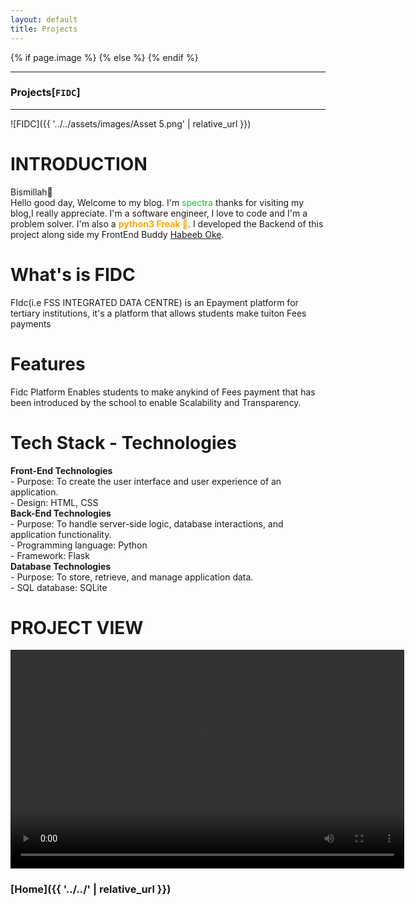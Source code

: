 ```yaml
---
layout: default
title: Projects
---
```

{% if page.image %}
  <meta content="/img/srcset/{{ page.image }}" property="og:image">
{% else %}
  <meta content="{{ site.url }}{{ '/assets/images/Asset 5.png' | append: site.github.build_revision | relative_url }}" property="og:image">
{% endif %}
* * *
### Projects[`FIDC`]
* * *
![FIDC]({{ '../../assets/images/Asset 5.png' | relative_url }})
# INTRODUCTION
Bismillah🤲<br/>
Hello good day, Welcome to my blog. I'm <st style="color: rgb(0, 210, 45);">spectra</st> thanks for visiting my blog,I really appreciate. I'm a software engineer, I love to code and I'm a problem solver. I'm also a <b style="color: rgb(255, 166, 0);">python3 Freak 🤠</b>. I developed the Backend of this project along side my FrontEnd Buddy <a href="https://www.linkedin.com/in/habeeb-oke-8569a7248">Habeeb Oke</a>.<br/>
# What's is FIDC
FIdc(i.e FSS INTEGRATED DATA CENTRE) is an Epayment platform for tertiary institutions, it's a platform that allows students make tuiton Fees payments
# Features
Fidc Platform Enables students to make anykind of Fees payment that has been introduced by the school to enable Scalability and Transparency.
# Tech Stack - Technologies
**Front-End Technologies**<br/>
    - Purpose: To create the user interface and user experience of an application.<br/>
    - Design: HTML, CSS<br/>
**Back-End Technologies**<br/>
    - Purpose: To handle server-side logic, database interactions, and application functionality.<br/>
    - Programming language: Python <br/>
    - Framework: Flask<br/>
**Database Technologies**<br/>
    - Purpose: To store, retrieve, and manage application data.<br/>
    - SQL database: SQLite<br/>
# PROJECT VIEW
<video width="630" height="350" controls>
  <source src="{{ '../../assets/videos/fidc.mp4' | relative_url }}" type="video/mp4">
  Your browser does not support the video tag.
</video>


### **[Home]({{ '../../' | relative_url }})**
